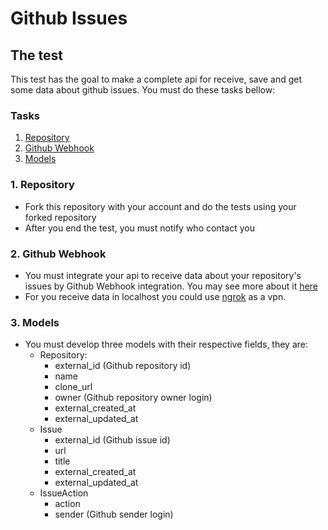 # Github Issues

## The test

This test has the goal to make a complete api for receive, save and get some data about github issues. You must do these tasks bellow:

### Tasks
1. [Repository](#1-repository)
2. [Github Webhook](#2-github-webhook)
3. [Models](#3-models)

### 1. Repository

- Fork this repository with your account and do the tests using your forked repository
- After you end the test, you must notify who contact you

### 2. Github Webhook

- You must integrate your api to receive data about your repository's issues by Github Webhook integration. You may see more about it [here](https://developer.github.com/webhooks)
- For you receive data in localhost you could use [ngrok](https://ngrok.com/) as a vpn.

### 3. Models
- You must develop three models with their respective fields, they are:
  - Repository:
    - external_id (Github repository id)
    - name
    - clone_url
    - owner (Github repository owner login)
    - external_created_at
    - external_updated_at
  - Issue
    - external_id (Github issue id)
    - url
    - title
    - external_created_at
    - external_updated_at
  - IssueAction
    - action
    - sender (Github sender login)



